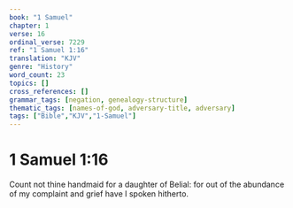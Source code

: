```yaml
---
book: "1 Samuel"
chapter: 1
verse: 16
ordinal_verse: 7229
ref: "1 Samuel 1:16"
translation: "KJV"
genre: "History"
word_count: 23
topics: []
cross_references: []
grammar_tags: [negation, genealogy-structure]
thematic_tags: [names-of-god, adversary-title, adversary]
tags: ["Bible","KJV","1-Samuel"]
---
```


# 1 Samuel 1:16

Count not thine handmaid for a daughter of Belial: for out of the abundance of my complaint and grief have I spoken hitherto.
